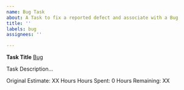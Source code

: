```yaml
---
name: Bug Task
about: A Task to fix a reported defect and associate with a Bug
title: ''
labels: bug
assignees: ''

---
```


**Task Title**
[Bug](https://www.google.com)

Task Description...

Original Estimate: XX Hours
Hours Spent: 0
Hours Remaining: XX
